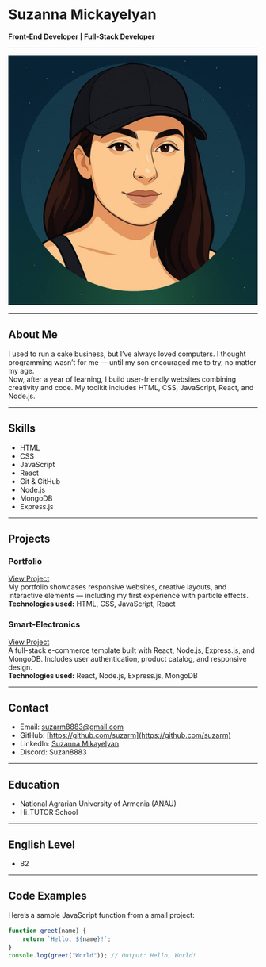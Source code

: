 # Suzanna Mickayelyan

**Front-End Developer | Full-Stack Developer**

---

![Suzanna Mickayelyan](./images/photo_2025-06-23_22-47-57.jpg)

---

## About Me
I used to run a cake business, but I’ve always loved computers. I thought programming wasn’t for me — until my son encouraged me to try, no matter my age.  
Now, after a year of learning, I build user-friendly websites combining creativity and code. My toolkit includes HTML, CSS, JavaScript, React, and Node.js.

---

## Skills
- HTML
- CSS
- JavaScript
- React
- Git & GitHub
- Node.js
- MongoDB
- Express.js

---

## Projects

### Portfolio
[View Project](https://suzarm.github.io/portfolio/)  
My portfolio showcases responsive websites, creative layouts, and interactive elements — including my first experience with particle effects.  
**Technologies used:** HTML, CSS, JavaScript, React

### Smart-Electronics
[View Project](https://github.com/suzarm/templates/tree/main/smart-electronics)  
A full-stack e-commerce template built with React, Node.js, Express.js, and MongoDB. Includes user authentication, product catalog, and responsive design.  
**Technologies used:** React, Node.js, Express.js, MongoDB

---

## Contact
- Email: [suzarm8883@gmail.com](mailto:suzarm8883@gmail.com)
- GitHub: [https://github.com/suzarm](https://github.com/suzarm)
- LinkedIn: [Suzanna Mikayelyan](https://www.linkedin.com/in/suzanna-mikayelyan-447272282/)
- Discord: Suzan8883
---

## Education
- National Agrarian University of Armenia (ANAU)  
- Hi_TUTOR School

---

## English Level
- B2

---

## Code Examples
Here’s a sample JavaScript function from a small project:

```javascript
function greet(name) {
    return `Hello, ${name}!`;
}
console.log(greet("World")); // Output: Hello, World!
```




